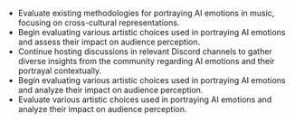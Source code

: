 - Evaluate existing methodologies for portraying AI emotions in music, focusing on cross-cultural representations.
- Begin evaluating various artistic choices used in portraying AI emotions and assess their impact on audience perception.
- Continue hosting discussions in relevant Discord channels to gather diverse insights from the community regarding AI emotions and their portrayal contextually.
- Begin evaluating various artistic choices used in portraying AI emotions and analyze their impact on audience perception.
- Evaluate various artistic choices used in portraying AI emotions and analyze their impact on audience perception.